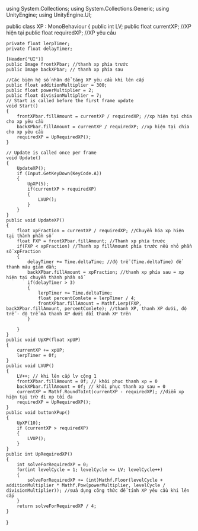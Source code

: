 using System.Collections;
using System.Collections.Generic;
using UnityEngine;
using UnityEngine.UI;

public class XP : MonoBehaviour
{
    public int LV;
    public float currentXP; //XP hiện tại
    public float requiredXP; //XP yêu cầu

    private float lerpTimer;
    private float delayTimer;

    [Header("UI")]
    public Image frontXPbar; //thanh xp phía trước
    public Image backXPbar; // thanh xp phía sau

    //Các biện hệ số nhân để tăng XP yêu cầu khi lên cấp
    public float additionMultiplier = 300;
    public float powerMultiplier = 2;
    public float divisionMultiplier = 7;
    // Start is called before the first frame update
    void Start()
    {
        frontXPbar.fillAmount = currentXP / requiredXP; //xp hiện tại chia cho xp yêu cầu
        backXPbar.fillAmount = currentXP / requiredXP; //xp hiện tại chia cho xp yêu cầu
        requiredXP = UpRequiredXP();
    }

    // Update is called once per frame
    void Update()
    {
        UpdateXP();
        if (Input.GetKeyDown(KeyCode.A))
        {
            UpXP(5);
            if(currentXP > requiredXP)
            {
                LVUP();
            }
        }
    }
    public void UpdateXP()
    {
        float xpFraction = currentXP / requiredXP; //Chuyển hóa xp hiện tại thành phần số
        float FXP = frontXPbar.fillAmount; //Thanh xp phía trước
        if(FXP < xpFraction) //Thanh xp fillAmount phía trước nếu nhỏ phần số xpFraction
        {
            delayTimer += Time.deltaTime; //độ trễ (Time.deltaTime) để thanh máu giảm dần;
            backXPbar.fillAmount = xpFraction; //thanh xp phía sau = xp hiện tại chuyển thành phần số
            if(delayTimer > 3)
            {
                lerpTimer += Time.deltaTime;
                float percentComlete = lerpTimer / 4;
                frontXPbar.fillAmount = Mathf.Lerp(FXP, backXPbar.fillAmount, percentComlete); //thanh XP, thanh XP dưới, độ trễ - độ trễ mà thanh XP dưới đổi thanh XP trên
            }

        }
    }
    public void UpXP(float xpUP)
    {
        currentXP += xpUP;
        lerpTimer = 0f;
    }
    public void LVUP()
    {
        LV++; // khi lên cấp lv cộng 1
        frontXPbar.fillAmount = 0f; // khôi phục thanh xp = 0
        backXPbar.fillAmount = 0f; // khôi phục thanh xp sau = 0
        currentXP = Mathf.RoundToInt(currentXP - requiredXP); //điểm xp hiện tại trừ đi xp tối đa
        requiredXP = UpRequiredXP();
    }
    public void buttonXPup()
    {
        UpXP(10);
        if (currentXP > requiredXP)
        {
            LVUP();
        }
    }
    public int UpRequiredXP()
    {
        int solveForRequiredXP = 0;
        for(int levelCycle = 1; levelCycle <= LV; levelCycle++)
        {
            solveForRequiredXP += (int)Mathf.Floor(levelCycle + additionMultiplier * Mathf.Pow(powerMultiplier, levelCycle / divisionMultiplier)); //sửa dụng công thức để tính XP yêu cầu khi lên cấp
        }
        return solveForRequiredXP / 4;
    }
}
